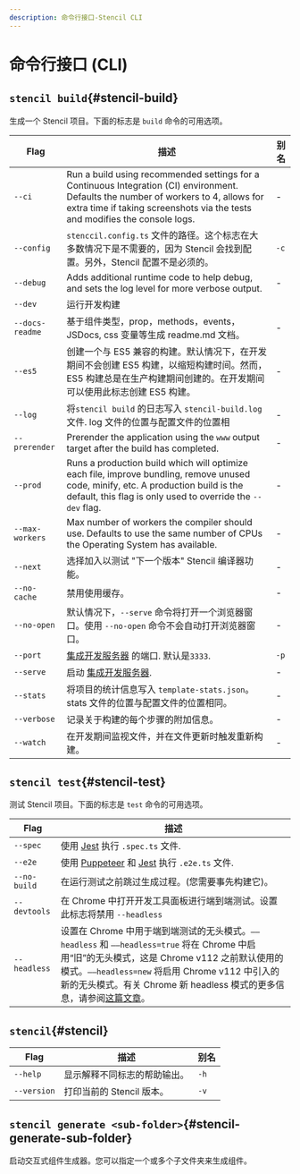 ```yaml
---
description: 命令行接口-Stencil CLI
---
```


# 命令行接口 (CLI)

## `stencil build`{#stencil-build}

生成一个 Stencil 项目。下面的标志是 `build` 命令的可用选项。

| Flag            | 描述                                                                                                                                                                                                                | 别名 |
| --------------- | ------------------------------------------------------------------------------------------------------------------------------------------------------------------------------------------------------------------- | ---- |
| `--ci`          | Run a build using recommended settings for a Continuous Integration (CI) environment. Defaults the number of workers to 4, allows for extra time if taking screenshots via the tests and modifies the console logs. | -    |
| `--config`      | `stenccil.config.ts` 文件的路径。这个标志在大多数情况下是不需要的，因为 Stencil 会找到配置。另外，Stencil 配置不是必须的。                                                                                          | `-c` |
| `--debug`       | Adds additional runtime code to help debug, and sets the log level for more verbose output.                                                                                                                         | -    |
| `--dev`         | 运行开发构建                                                                                                                                                                                                        |      |
| `--docs-readme` | 基于组件类型，prop，methods，events，JSDocs, css 变量等生成 readme.md 文档。                                                                                                                                        | -    |
| `--es5`         | 创建一个与 ES5 兼容的构建。默认情况下，在开发期间不会创建 ES5 构建，以缩短构建时间。然而，ES5 构建总是在生产构建期间创建的。在开发期间可以使用此标志创建 ES5 构建。                                                 | -    |
| `--log`         | 将`stencil build` 的日志写入 `stencil-build.log` 文件. log 文件的位置与配置文件的位置相                                                                                                                             | -    |
| `--prerender`   | Prerender the application using the `www` output target after the build has completed.                                                                                                                              | -    |
| `--prod`        | Runs a production build which will optimize each file, improve bundling, remove unused code, minify, etc. A production build is the default, this flag is only used to override the `--dev` flag.                   | -    |
| `--max-workers` | Max number of workers the compiler should use. Defaults to use the same number of CPUs the Operating System has available.                                                                                          | -    |
| `--next`        | 选择加入以测试 "下一个版本" Stencil 编译器功能。                                                                                                                                                                    | -    |
| `--no-cache`    | 禁用使用缓存。                                                                                                                                                                                                      | -    |
| `--no-open`     | 默认情况下，`--serve` 命令将打开一个浏览器窗口。使用 `--no-open` 命令不会自动打开浏览器窗口。                                                                                                                       | -    |
| `--port`        | [集成开发服务器](./dev-server) 的端口. 默认是`3333`.                                                                                                                                                                | `-p` |
| `--serve`       | 启动 [集成开发服务器](./dev-server).                                                                                                                                                                                | -    |
| `--stats`       | 将项目的统计信息写入 `template-stats.json`。stats 文件的位置与配置文件的位置相同。                                                                                                                                  | -    |
| `--verbose`     | 记录关于构建的每个步骤的附加信息。                                                                                                                                                                                  | -    |
| `--watch`       | 在开发期间监视文件，并在文件更新时触发重新构建。                                                                                                                                                                    | -    |

## `stencil test`{#stencil-test}

测试 Stencil 项目。下面的标志是 `test` 命令的可用选项。

| Flag         | 描述                                                                                                                                                                                                                                                                                                                         |
| ------------ | ---------------------------------------------------------------------------------------------------------------------------------------------------------------------------------------------------------------------------------------------------------------------------------------------------------------------------- |
| `--spec`     | 使用 [Jest](https://jestjs.io/) 执行 `.spec.ts` 文件.                                                                                                                                                                                                                                                                        |
| `--e2e`      | 使用 [Puppeteer](https://developers.google.com/web/tools/puppeteer) 和 [Jest](https://jestjs.io/) 执行 `.e2e.ts` 文件.                                                                                                                                                                                                       |
| `--no-build` | 在运行测试之前跳过生成过程。(您需要事先构建它)。                                                                                                                                                                                                                                                                             |
| `--devtools` | 在 Chrome 中打开开发工具面板进行端到端测试。设置此标志将禁用 `--headless`                                                                                                                                                                                                                                                    |
| `--headless` | 设置在 Chrome 中用于端到端测试的无头模式。`——headless` 和 `——headless=true` 将在 Chrome 中启用“旧”的无头模式，这是 Chrome v112 之前默认使用的模式。`——headless=new` 将启用 Chrome v112 中引入的新的无头模式。有关 Chrome 新 headless 模式的更多信息，请参阅[这篇文章](https://developer.chrome.com/articles/new-headless/)。 |

## `stencil`{#stencil}

| Flag        | 描述                         | 别名 |
| ----------- | ---------------------------- | ---- |
| `--help`    | 显示解释不同标志的帮助输出。 | `-h` |
| `--version` | 打印当前的 Stencil 版本。    | `-v` |

## `stencil generate <sub-folder>`{#stencil-generate-sub-folder}

启动交互式组件生成器。您可以指定一个或多个子文件夹来生成组件。
